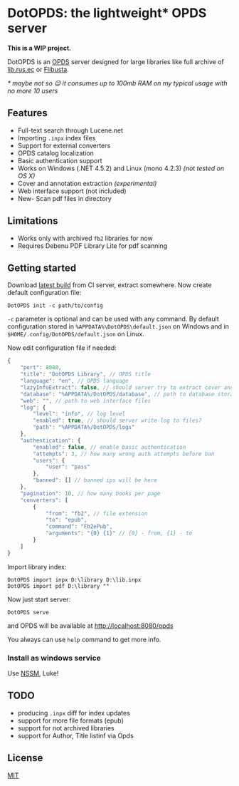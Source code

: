 # DotOPDS: the lightweight* OPDS server

**This is a WIP project.**

DotOPDS is an [OPDS][1] server designed for large libraries like
full archive of [lib.rus.ec][2] or [Flibusta][3].

_* maybe not so :wink: it consumes up to 100mb RAM on my typical usage
with no more 10 users_

## Features

* Full-text search through Lucene.net
* Importing `.inpx` index files
* Support for external converters
* OPDS catalog localization
* Basic authentication support
* Works on Windows (.NET 4.5.2) and Linux (mono 4.2.3) *(not tested on OS X)*
* Cover and annotation extraction *(experimental)*
* Web interface support (not included)
* New- Scan pdf files in directory

## Limitations

* Works only with archived `fb2` libraries for now
* Requires Debenu PDF Library Lite for pdf scanning

## Getting started

Download [latest build][4] from CI server, extract somewhere.
Now create default configuration file:

    DotOPDS init -c path/to/config

`-c` parameter is optional and can be used with any command.
By default configuration stored in
`%APPDATA%\DotOPDS\default.json` on Windows
and in `$HOME/.config/DotOPDS/default.json` on Linux.

Now edit configuration file if needed:

```js
{
    "port": 8080,
    "title": "DotOPDS Library", // OPDS title
    "language": "en", // OPDS language
    "lazyInfoExtract": false, // should server try to extract cover and annotation from book?
    "database": "%APPDATA%/DotOPDS/database", // path to database storage
    "web": "", // path to web interface files
    "log": {
        "level": "info", // log level
        "enabled": true, // should server write log to files?
        "path": "%APPDATA%/DotOPDS/logs"
    },
    "authentication": {
        "enabled": false, // enable basic authentication
        "attempts": 3, // how many wrong auth attempts before ban
        "users": {
            "user": "pass"
        },
        "banned": [] // banned ips will be here
    },
    "pagination": 10, // how many books per page
    "converters": [
        {
            "from": "fb2", // file extension
            "to": "epub",
            "command": "Fb2ePub",
            "arguments": "{0} {1}" // {0} - from, {1} - to
        }
    ]
}
```

Import library index:

    DotOPDS import inpx D:\library D:\lib.inpx
	DotOPDS import pdf D:\library ""

Now just start server:

    DotOPDS serve

and OPDS will be available at [http://localhost:8080/opds](http://localhost:8080/opds)

You always can use `help` command to get more info.

### Install as windows service

Use [NSSM][5], Luke!

## TODO

* producing `.inpx` diff for index updates
* support for more file formats (epub)
* support for not archived libraries
* support for Author, Title listinf via Opds

## License

[MIT](LICENSE)

[1]: https://en.wikipedia.org/wiki/OPDS
[2]: http://lib.rus.ec
[3]: http://flibusta.is
[4]: https://ci.appveyor.com/api/projects/nis/dotopds/artifacts/DotOPDS.zip
[5]: https://nssm.cc
